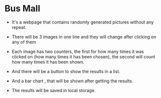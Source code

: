 # Bus Mall

- It's a webpage that contains randomly generated pictures without any repeat.

- There will be 3 images in one line and they will change after clicking on any of them 

- Each image has two counters, the first for how many times it was clicked on (how many times it has been chosen), the second will count how many times it has been shown.

- And there will  be a button to show the results in a list.
- And a bar chart , that will be shown after getting the results.

- The results will be saved in local storage.